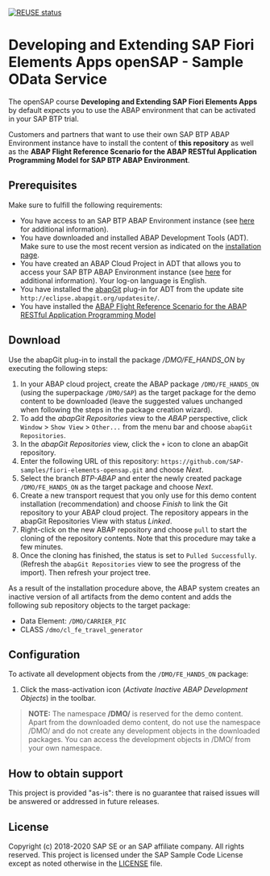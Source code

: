 [![REUSE status](https://api.reuse.software/badge/github.com/SAP-samples/fiori-elements-opensap)](https://api.reuse.software/info/github.com/SAP-samples/fiori-elements-opensap)

# Developing and Extending SAP Fiori Elements Apps openSAP - Sample OData Service

The openSAP course **Developing and Extending SAP Fiori Elements Apps** by default expects you to use the ABAP environment that can be activated in your SAP BTP trial.  

Customers and partners that want to use their own SAP BTP ABAP Environment instance have to install the content of **this repository** as well as the 
**ABAP Flight Reference Scenario for the ABAP RESTful Application Programming Model for SAP BTP ABAP Environment**.

## Prerequisites
Make sure to fulfill the following requirements:
* You have access to an SAP BTP ABAP Environment instance (see [here](https://blogs.sap.com/2018/09/04/sap-cloud-platform-abap-environment) for additional information).
* You have downloaded and installed ABAP Development Tools (ADT). Make sure to use the most recent version as indicated on the [installation page](https://tools.hana.ondemand.com/#abap). 
* You have created an ABAP Cloud Project in ADT that allows you to access your SAP BTP ABAP Environment instance (see [here](https://help.sap.com/viewer/5371047f1273405bb46725a417f95433/Cloud/en-US/99cc54393e4c4e77a5b7f05567d4d14c.html) for additional information). Your log-on language is English.
* You have installed the [abapGit](https://github.com/abapGit/eclipse.abapgit.org) plug-in for ADT from the update site `http://eclipse.abapgit.org/updatesite/`.
* You have installed the [ABAP Flight Reference Scenario for the ABAP RESTful Application Programming Model](https://github.com/SAP-samples/abap-platform-refscen-flight/blob/BTP-ABAP/README.md)

## Download
Use the abapGit plug-in to install the package <em>/DMO/FE_HANDS_ON</em> by executing the following steps:
1. In your ABAP cloud project, create the ABAP package `/DMO/FE_HANDS_ON` (using the superpackage `/DMO/SAP`) as the target package for the demo content to be downloaded (leave the suggested values unchanged when following the steps in the package creation wizard).
2. To add the <em>abapGit Repositories</em> view to the <em>ABAP</em> perspective, click `Window` > `Show View` > `Other...` from the menu bar and choose `abapGit Repositories`.
3. In the <em>abapGit Repositories</em> view, click the `+` icon to clone an abapGit repository.
4. Enter the following URL of this repository: `https://github.com/SAP-samples/fiori-elements-opensap.git` and choose <em>Next</em>.
5. Select the branch <em>BTP-ABAP</em> and enter the newly created package `/DMO/FE_HANDS_ON` as the target package and choose <em>Next</em>.
6. Create a new transport request that you only use for this demo content installation (recommendation) and choose <em>Finish</em> to link the Git repository to your ABAP cloud project. The repository appears in the abapGit Repositories View with status <em>Linked</em>.
7. Right-click on the new ABAP repository and choose `pull` to start the cloning of the repository contents. Note that this procedure may take a few minutes. 
8. Once the cloning has finished, the status is set to `Pulled Successfully`. (Refresh the `abapGit Repositories` view to see the progress of the import). Then refresh your project tree. 

As a result of the installation procedure above, the ABAP system creates an inactive version of all artifacts from the demo content and adds the following sub repository objects to the target package: 
* Data Element: `/DMO/CARRIER_PIC`
* CLASS `/dmo/cl_fe_travel_generator` 

## Configuration

To activate all development objects from the `/DMO/FE_HANDS_ON` package: 
1. Click the mass-activation icon (<em>Activate Inactive ABAP Development Objects</em>) in the toolbar.  

> **NOTE:** 
> The namespace **/DMO/** is reserved for the demo content. Apart from the downloaded demo content, do not use the namespace /DMO/ and do not create any development objects in the downloaded packages. You can access the development objects in /DMO/ from your own namespace.

## How to obtain support
This project is provided "as-is": there is no guarantee that raised issues will be answered or addressed in future releases.

## License
Copyright (c) 2018-2020 SAP SE or an SAP affiliate company. All rights reserved.
This project is licensed under the SAP Sample Code License except as noted otherwise in the [LICENSE](LICENSES/Apache-2.0.txt) file.


